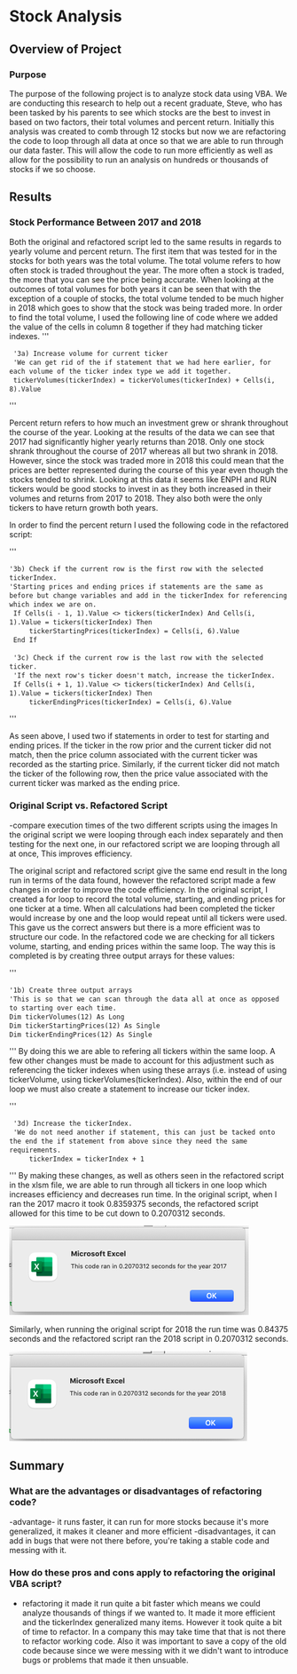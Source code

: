 # Stock Analysis

## Overview of Project
### Purpose 
The purpose of the following project is to analyze stock data using VBA. We are conducting this research to help out a recent graduate, Steve, who has been tasked by his parents to see which stocks are the best to invest in based on two factors, their total volumes and percent return. Initially this analysis was created to comb through 12 stocks but now we are refactoring the code to loop through all data at once so that we are able to run through our data faster. This will allow the code to run more efficiently as well as allow for the possibility to run an analysis on hundreds or thousands of stocks if we so choose. 

## Results
### Stock Performance Between 2017 and 2018
Both the original and refactored script led to the same results in regards to yearly volume and percent return. The first item that was tested for in the stocks for both years was the total volume. The total volume refers to how often stock is traded throughout the year. The more often a stock is traded, the more that you can see the price being accurate. When looking at the outcomes of total volumes for both years it can be seen that with the exception of a couple of stocks, the total volume tended to be much higher in 2018 which goes to show that the stock was being traded more. In order to find the total volume, I used the following line of code where we added the value of the cells in column 8 together if they had matching ticker indexes. 
'''

     '3a) Increase volume for current ticker
     'We can get rid of the if statement that we had here earlier, for each volume of the ticker index type we add it together.
     tickerVolumes(tickerIndex) = tickerVolumes(tickerIndex) + Cells(i, 8).Value
     
 '''
 
Percent return refers to how much an investment grew or shrank throughout the course of the year. Looking at the results of the data we can see that 2017 had significantly higher yearly returns than 2018. Only one stock shrank throughout the course of 2017 whereas all but two shrank in 2018. However, since the stock was traded more in 2018 this could mean that the prices are better represented during the course of this year even though the stocks tended to shrink. Looking at this data it seems like ENPH and RUN tickers would be good stocks to invest in as they both increased in their volumes and returns from 2017 to 2018. They also both were the only tickers to have return growth both years. 

In order to find the percent return I used the following code in the refactored script: 

'''

    '3b) Check if the current row is the first row with the selected tickerIndex.
    'Starting prices and ending prices if statements are the same as before but change variables and add in the tickerIndex for referencing which index we are on.
     If Cells(i - 1, 1).Value <> tickers(tickerIndex) And Cells(i, 1).Value = tickers(tickerIndex) Then
         tickerStartingPrices(tickerIndex) = Cells(i, 6).Value
     End If

     '3c) Check if the current row is the last row with the selected ticker.
     'If the next row's ticker doesn't match, increase the tickerIndex.
     If Cells(i + 1, 1).Value <> tickers(tickerIndex) And Cells(i, 1).Value = tickers(tickerIndex) Then
         tickerEndingPrices(tickerIndex) = Cells(i, 6).Value
         
'''

As seen above, I used two if statements in order to test for starting and ending prices. If the ticker in the row prior and the current ticker did not match, then the price column associated with the current ticker was recorded as the starting price. Similarly, if the current ticker did not match the ticker of the following row, then the price value associated with the current ticker was marked as the ending price. 



### Original Script vs. Refactored Script
-compare execution times of the two different scripts using the images
In the original script we were looping through each index separately and then testing for the next one, in our refactored script we are looping through all at once, This improves efficiency. 

The original script and refactored script give the same end result in the long run in terms of the data found, however the refactored script made a few changes in order to improve the code efficiency. In the original script, I created a for loop to record the total volume, starting, and ending prices for one ticker at a time. When all calculations had been completed the ticker would increase by one and the loop would repeat until all tickers were used. This gave us the correct answers but there is a more efficient was to structure our code. In the refactored code we are checking for all tickers volume, starting, and ending prices within the same loop. The way this is completed is by creating three output arrays for these values: 

'''

    '1b) Create three output arrays
    'This is so that we can scan through the data all at once as opposed to starting over each time.
    Dim tickerVolumes(12) As Long
    Dim tickerStartingPrices(12) As Single
    Dim tickerEndingPrices(12) As Single
    
'''
By doing this we are able to refering all tickers within the same loop. A few other changes must be made to account for this adjustment such as referencing the ticker indexes when using these arrays (i.e. instead of using tickerVolume, using tickerVolumes(tickerIndex). Also, within the end of our loop we must also create a statement to increase our ticker index.

'''

     '3d) Increase the tickerIndex.
     'We do not need another if statement, this can just be tacked onto the end the if statement from above since they need the same requirements.
         tickerIndex = tickerIndex + 1
'''
By making these changes, as well as others seen in the refactored script in the xlsm file, we are able to run through all tickers in one loop which increases efficiency and decreases run time. In the original script, when I ran the 2017 macro it took 0.8359375 seconds, the refactored script allowed for this time to be cut down to 0.2070312 seconds. 

![VBA_Challenge_2017.png](Resources/VBA_Challenge_2017.png)

Similarly, when running the original script for 2018 the run time was 0.84375 seconds and the refactored script ran the 2018 script in 0.2070312 seconds. 

![VBA_Challenge_2018.png](Resources/VBA_Challenge_2018.png)


## Summary
### What are the advantages or disadvantages of refactoring code?
-advantage- it runs faster, it can run for more stocks because it's more generalized, it makes it cleaner and more efficient 
-disadvantages, it can add in bugs that were not there before, you're taking a stable code and messing with it.
### How do these pros and cons apply to refactoring the original VBA script?
- refactoring it made it run quite a bit faster which means we could analyze thousands of things if we wanted to. It made it more efficient and the tickerIndex generalized many items. However it took quite a bit of time to refactor. In a company this may take time that that is not there to refactor working code. Also it was important to save a copy of the old code because since we were messing with it we didn't want to introduce bugs or problems that made it then unsuable.
